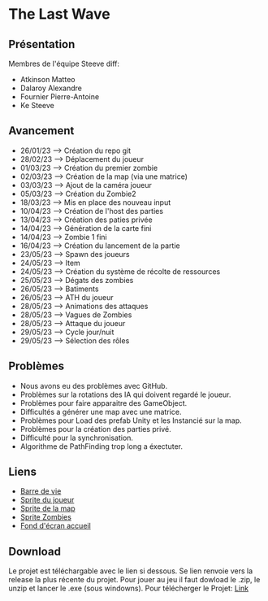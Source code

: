 # The Last Wave

## Présentation

Membres de l'équipe Steeve diff:
- Atkinson Matteo
- Dalaroy Alexandre
- Fournier Pierre-Antoine
- Ke Steeve

## Avancement

- 26/01/23 --> Création du repo git
- 28/02/23 --> Déplacement du joueur 
- 01/03/23 --> Création du premier zombie
- 02/03/23 --> Création de la map (via une matrice)
- 03/03/23 --> Ajout de la caméra joueur
- 05/03/23 --> Création du Zombie2
- 18/03/23 --> Mis en place des nouveau input
- 10/04/23 --> Création de l'host des parties
- 13/04/23 --> Création des paties privée
- 14/04/23 --> Génération de la carte fini
- 14/04/23 --> Zombie 1 fini
- 16/04/23 --> Création du lancement de la partie
- 23/05/23 --> Spawn des joueurs
- 24/05/23 --> Item
- 24/05/23 --> Création du système de récolte de ressources
- 25/05/23 --> Dégats des zombies
- 26/05/23 --> Batiments
- 26/05/23 --> ATH du joueur
- 28/05/23 --> Animations des attaques
- 28/05/23 --> Vagues de Zombies
- 28/05/23 --> Attaque du joueur
- 29/05/23 --> Cycle jour/nuit
- 29/05/23 --> Sélection des rôles

## Problèmes
- Nous avons eu des problèmes avec GitHub.
- Problèmes sur la rotations des IA qui doivent regardé le joueur.
- Problèmes pour faire apparaitre des GameObject.
- Difficultés a générer une map avec une matrice.
- Problèmes pour Load des prefab Unity et les Instancié sur la map.
- Problèmes pour la création des parties privé.
- Difficulté pour la synchronisation.
- Algorithme de PathFinding trop long a éxectuter.

## Liens
- [Barre de vie](https://www.freepik.com/free-vector/game-ui-kit-set-user-interface-gui-build-2d-games-casual-game-vector-can-be-used-mobile-web-games-vector-illustration_25273347.htm#query=game%20health%20bar&position=2&from_view=keyword&track=aisFreepik)
- [Sprite du joueur](https://game-endeavor.itch.io/mystic-woods)
- [Sprite de la map](https://bekri36.itch.io/36x36-top-down-tileset)
- [Sprite Zombies](https://pipoya.itch.io/pipoya-free-rpg-character-sprites-32x32)
- [Fond d'écran accueil](https://www.besthdwallpaper.com/forests/forest-pixel-art-dt_en-US-106514.html)

## Download
Le projet est téléchargable avec le lien si dessous. Se lien renvoie vers la release la plus récente du projet. Pour jouer au jeu il faut dowload le .zip, le unzip et lancer le .exe (sous windowns).
Pour télécherger le Projet: [Link](https://github.com/Powopaf/the_last_wave/releases/tag/Soutenance2)
